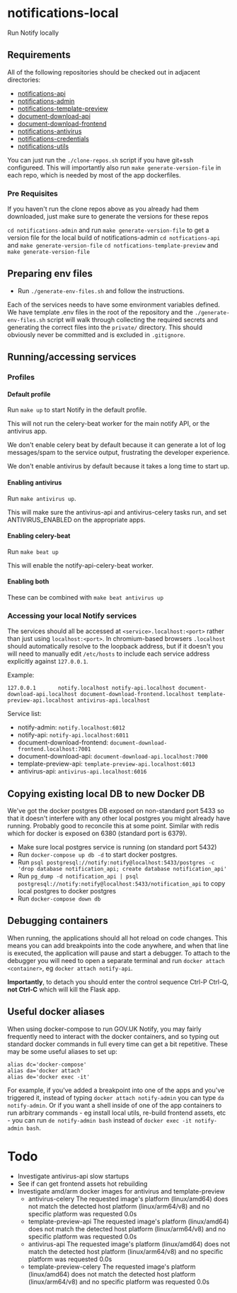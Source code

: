 # notifications-local
Run Notify locally

## Requirements

All of the following repositories should be checked out in adjacent directories:

* [notifications-api](https://github.com/alphagov/notifications-api.git)
* [notifications-admin](https://github.com/alphagov/notifications-admin.git)
* [notifications-template-preview](https://github.com/alphagov/notifications-template-preview.git)
* [document-download-api](https://github.com/alphagov/document-download-api.git)
* [document-download-frontend](https://github.com/alphagov/document-download-frontend.git)
* [notifications-antivirus](https://github.com/alphagov/notifications-antivirus.git)
* [notifications-credentials](https://github.com/alphagov/notifications-credentials.git)
* [notifications-utils](https://github.com/alphagov/notifications-utils.git)


You can just run the `./clone-repos.sh` script if you have git+ssh configureed. This will importantly also run `make generate-version-file` in each repo, which is needed by most of the app dockerfiles.

### Pre Requisites

If you haven't run the clone repos above as you already had them downloaded, just make sure to generate the versions for these repos

`cd notifications-admin` and run `make generate-version-file` to get a version file for the local build of notifications-admin
`cd notfications-api` and `make generate-version-file`
`cd notfications-template-preview` and `make generate-version-file`

## Preparing env files

* Run `./generate-env-files.sh` and follow the instructions.

Each of the services needs to have some environment variables defined. We have template .env files in the root of the repository and the `./generate-env-files.sh` script will walk through collecting the required secrets and generating the correct files into the `private/` directory. This should obviously never be committed and is excluded in `.gitignore`.

## Running/accessing services

### Profiles

#### Default profile

Run `make up` to start Notify in the default profile.

This will not run the celery-beat worker for the main notify API, or the antivirus app.

We don't enable celery beat by default because it can generate a lot of log messages/spam to the service output, frustrating the developer experience.

We don't enable antivirus by default because it takes a long time to start up.

#### Enabling antivirus

Run `make antivirus up`.

This will make sure the antivirus-api and antivirus-celery tasks run, and set ANTIVIRUS_ENABLED on the appropriate apps.

#### Enabling celery-beat

Run `make beat up`

This will enable the notify-api-celery-beat worker.

#### Enabling both

These can be combined with `make beat antivirus up`

### Accessing your local Notify services

The services should all be accessed at `<service>.localhost:<port>` rather than just using `localhost:<port>`. In chromium-based browsers `.localhost` should automatically resolve to  the loopback address, but if it doesn't you will need to manually edit `/etc/hosts` to include each service address explicitly against `127.0.0.1`.

Example:
```
127.0.0.1       notify.localhost notify-api.localhost document-download-api.localhost document-download-frontend.localhost template-preview-api.localhost antivirus-api.localhost
```

Service list:
 - notify-admin: `notify.localhost:6012`
 - notify-api: `notify-api.localhost:6011`
 - document-download-frontend: `document-download-frontend.localhost:7001`
 - document-download-api: `document-download-api.localhost:7000`
 - template-preview-api: `template-preview-api.localhost:6013`
 - antivirus-api: `antivirus-api.localhost:6016`

## Copying existing local DB to new Docker DB

We've got the docker postgres DB exposed on non-standard port 5433 so that it doesn't interfere with any other local postgres you might already have running. Probably good to reconcile this at some point. Similar with redis which for docker is exposed on 6380 (standard port is 6379).

* Make sure local postgres service is running (on standard port 5432)
* Run `docker-compose up db -d` to start docker postgres.
* Run `psql postgresql://notify:notify@localhost:5433/postgres -c 'drop database notification_api; create database notification_api'`
* Run `pg_dump -d notification_api | psql postgresql://notify:notify@localhost:5433/notification_api` to copy local postgres to docker postgres
* Run `docker-compose down db`

## Debugging containers

When running, the applications should all hot reload on code changes. This means you can add breakpoints into the code anywhere, and when that line is executed, the application will pause and start a debugger. To attach to the debugger you will need to open a separate terminal and run `docker attach <container>`, eg `docker attach notify-api`.

**Importantly**, to detach you should enter the control sequence Ctrl-P Ctrl-Q, **not Ctrl-C** which will kill the Flask app.

## Useful docker aliases

When using docker-compose to run GOV.UK Notify, you may fairly frequently need to interact with the docker containers, and so typing out standard docker commands in full every time can get a bit repetitive. These may be some useful aliases to set up:

```
alias dc='docker-compose'
alias da='docker attach'
alias de='docker exec -it'
```

For example, if you've added a breakpoint into one of the apps and you've triggered it, instead of typing `docker attach notify-admin` you can type `da notify-admin`. Or if you want a shell inside of one of the app containers to run arbitrary commands - eg install local utils, re-build frontend assets, etc - you can run `de notify-admin bash` instead of `docker exec -it notify-admin bash`.

# Todo

* Investigate antivirus-api slow startups
* See if can get frontend assets hot rebuilding
* Investigate amd/arm docker images for antivirus and template-preview
  * antivirus-celery The requested image's platform (linux/amd64) does not match the detected host platform (linux/arm64/v8) and no specific platform was requested        0.0s
  * template-preview-api The requested image's platform (linux/amd64) does not match the detected host platform (linux/arm64/v8) and no specific platform was requested    0.0s
  * antivirus-api The requested image's platform (linux/amd64) does not match the detected host platform (linux/arm64/v8) and no specific platform was requested           0.0s
  * template-preview-celery The requested image's platform (linux/amd64) does not match the detected host platform (linux/arm64/v8) and no specific platform was requested 0.0s
